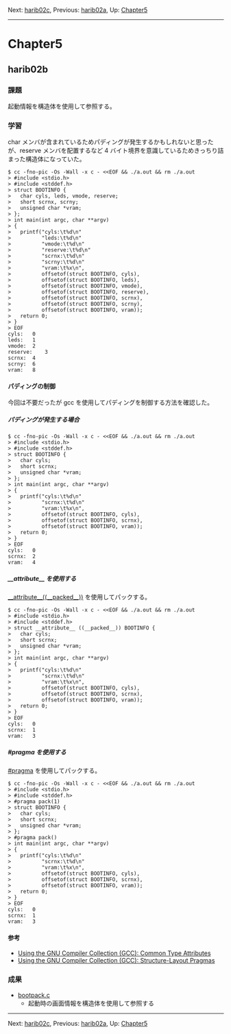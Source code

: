 Next: [harib02c](harib02c.md), Previous: [harib02a](harib02a.md), Up: [Chapter5](chapter5.md)

----

# Chapter5

## harib02b

### 課題

起動情報を構造体を使用して参照する。

### 学習

char メンバが含まれているためパディングが発生するかもしれないと思ったが、reserve メンバを配置するなど 4 バイト境界を意識しているためきっちり詰まった構造体になっていた。

```shell-session
$ cc -fno-pic -Os -Wall -x c - <<EOF && ./a.out && rm ./a.out
> #include <stdio.h>
> #include <stddef.h>
> struct BOOTINFO {
> 	char cyls, leds, vmode, reserve;
> 	short scrnx, scrny;
> 	unsigned char *vram;
> };
> int main(int argc, char **argv)
> {
>   printf("cyls:\t%d\n"
>          "leds:\t%d\n"
>          "vmode:\t%d\n"
>          "reserve:\t%d\n"
>          "scrnx:\t%d\n"
>          "scrny:\t%d\n"
>          "vram:\t%x\n", 
>          offsetof(struct BOOTINFO, cyls),
>          offsetof(struct BOOTINFO, leds),
>          offsetof(struct BOOTINFO, vmode),
>          offsetof(struct BOOTINFO, reserve),
>          offsetof(struct BOOTINFO, scrnx),
>          offsetof(struct BOOTINFO, scrny),
>          offsetof(struct BOOTINFO, vram));
>   return 0;
> }
> EOF
cyls:	0
leds:	1
vmode:	2
reserve:	3
scrnx:	4
scrny:	6
vram:	8
```

#### パディングの制御

今回は不要だったが gcc を使用してパディングを制御する方法を確認した。

##### パディングが発生する場合

```shell-session
$ cc -fno-pic -Os -Wall -x c - <<EOF && ./a.out && rm ./a.out
> #include <stdio.h>
> #include <stddef.h>
> struct BOOTINFO {
> 	char cyls;
> 	short scrnx;
> 	unsigned char *vram;
> };
> int main(int argc, char **argv)
> {
>   printf("cyls:\t%d\n"
>          "scrnx:\t%d\n"
>          "vram:\t%x\n", 
>          offsetof(struct BOOTINFO, cyls),
>          offsetof(struct BOOTINFO, scrnx),
>          offsetof(struct BOOTINFO, vram));
>   return 0;
> }
> EOF
cyls:	0
scrnx:	2
vram:	4
```

##### \_\_attribute\_\_ を使用する

[\_\_attribute\_\_((\_\_packed\_\_))](https://gcc.gnu.org/onlinedocs/gcc-7.2.0/gcc/Common-Type-Attributes.html#index-packed-type-attribute) を使用してパックする。

```shell-session
$ cc -fno-pic -Os -Wall -x c - <<EOF && ./a.out && rm ./a.out
> #include <stdio.h>
> #include <stddef.h>
> struct __attribute__ ((__packed__)) BOOTINFO {
> 	char cyls;
> 	short scrnx;
> 	unsigned char *vram;
> };
> int main(int argc, char **argv)
> {
>   printf("cyls:\t%d\n"
>          "scrnx:\t%d\n"
>          "vram:\t%x\n", 
>          offsetof(struct BOOTINFO, cyls),
>          offsetof(struct BOOTINFO, scrnx),
>          offsetof(struct BOOTINFO, vram));
>   return 0;
> }
> EOF
cyls:	0
scrnx:	1
vram:	3
```

##### \#pragma を使用する

[\#pragma](https://gcc.gnu.org/onlinedocs/gcc-7.2.0/gcc/Structure-Layout-Pragmas.html#Structure-Layout-Pragmas-1) を使用してパックする。

```shell-session
$ cc -fno-pic -Os -Wall -x c - <<EOF && ./a.out && rm ./a.out
> #include <stdio.h>
> #include <stddef.h>
> #pragma pack(1)
> struct BOOTINFO {
> 	char cyls;
> 	short scrnx;
> 	unsigned char *vram;
> };
> #pragma pack()
> int main(int argc, char **argv)
> {
>   printf("cyls:\t%d\n"
>          "scrnx:\t%d\n"
>          "vram:\t%x\n", 
>          offsetof(struct BOOTINFO, cyls),
>          offsetof(struct BOOTINFO, scrnx),
>          offsetof(struct BOOTINFO, vram));
>   return 0;
> }
> EOF
cyls:	0
scrnx:	1
vram:	3
```

#### 参考

- [Using the GNU Compiler Collection (GCC): Common Type Attributes](https://gcc.gnu.org/onlinedocs/gcc-7.2.0/gcc/Common-Type-Attributes.html)
- [Using the GNU Compiler Collection (GCC): Structure-Layout Pragmas](https://gcc.gnu.org/onlinedocs/gcc-7.2.0/gcc/Structure-Layout-Pragmas.html)

### 成果

- [bootpack.c](/bootpack.c)
    - 起動時の画面情報を構造体を使用して参照する

----

Next: [harib02c](harib02c.md), Previous: [harib02a](harib02a.md), Up: [Chapter5](chapter5.md)
